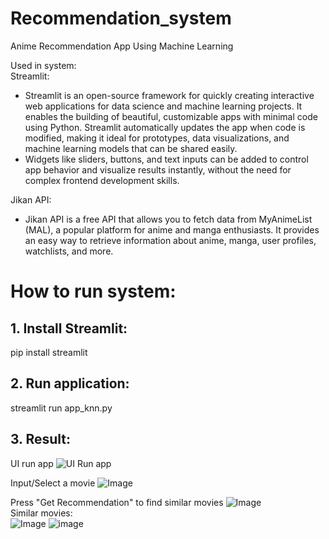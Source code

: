 # Recommendation_system
Anime Recommendation App Using Machine Learning

Used in system: <br>
Streamlit: 
   - Streamlit is an open-source framework for quickly creating interactive web applications for data science and machine learning projects. It enables the building of beautiful, customizable apps with minimal code using Python. Streamlit automatically updates the app when code is modified, making it ideal for prototypes, data visualizations, and machine learning models that can be shared easily.
   - Widgets like sliders, buttons, and text inputs can be added to control app behavior and visualize results instantly, without the need for complex frontend development skills.

Jikan API: 
- Jikan API is a free API that allows you to fetch data from MyAnimeList (MAL), a popular platform for anime and manga enthusiasts. It provides an easy way to retrieve information about anime, manga, user profiles, watchlists, and more.

# How to run system:
## 1. Install Streamlit:

pip install streamlit

## 2. Run application:

streamlit run app_knn.py

## 3. Result:
UI run app
![UI Run app](https://github.com/user-attachments/assets/29dfbba5-38f5-4a32-a369-d57eb84a4db2)

Input/Select a movie
![Image](https://github.com/user-attachments/assets/b44b5625-c0e0-4549-9c24-dba3345f11ea)

Press "Get Recommendation" to find similar movies
![Image](https://github.com/user-attachments/assets/2b8bfbc9-0f41-4fd3-bae4-2b0d9000e1e7)
<br>
Similar movies: <br>
![Image](https://github.com/user-attachments/assets/6a1c60c9-a6ff-41e4-a525-45bca6d93193)
![image](https://github.com/user-attachments/assets/5ff5722d-119f-4be9-b5bf-5f1c5f124d46)
